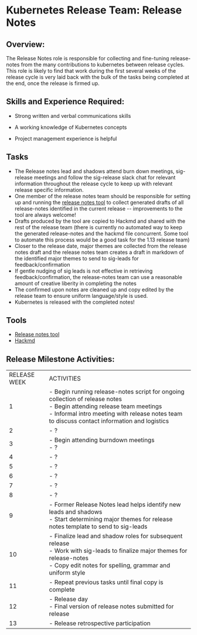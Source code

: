 # Kubernetes Release Team: Release Notes

## Overview:

The Release Notes role is responsible for collecting and fine-tuning release-notes from the many contributions to kubernetes between release cycles.
This role is likely to find that work during the first several weeks of the release cycle is very laid back with the bulk of the tasks being
completed at the end, once the release is firmed up.

## Skills and Experience Required:

* Strong written and verbal communications skills

* A working knowledge of Kubernetes concepts

* Project management experience is helpful

## Tasks

- The Release notes lead and shadows attend burn down meetings, sig-release meetings and follow the sig-release slack chat for relevant
information throughout the release cycle to keep up with relevant release specific information.
- One member of the release notes team should be responsible for setting up and running the [release notes tool](https://github.com/marpaia/release-notes)
to collect generated drafts of all release-notes identified in the current release -- improvements to the tool are always welcome!
- Drafts produced by the tool are copied to Hackmd and shared with the rest of the release team (there is currently no automated way to keep the generated
release-notes and the hackmd file concurrent. Some tool to automate this process would be a good task for the 1.13 release team)
- Closer to the release date, major themes are collected from the release notes draft and the release notes team creates a draft in markdown of
the identified major themes to send to sig-leads for feedback/confirmation
- If gentle nudging of sig leads is not effective in retrieving feedback/confirmation, the release-notes team can use a reasonable amount of creative liberity
in completing the notes
- The confirmed upon notes are cleaned up and copy edited by the release team to ensure uniform language/style is used.
- Kubernetes is released with the completed notes!

## Tools

- [Release notes tool](https://github.com/marpaia/release-notes)
- [Hackmd](https://hackmd.io/)

## Release Milestone Activities:

<table>
  <tr>
    <td>RELEASE WEEK</td>
    <td>ACTIVITIES</td>
  </tr>
  <tr>
    <td>1</td>
<td>- Begin running release-notes script for ongoing collection of release notes
<br>- Begin attending release team meetings
<br>- Informal intro meeting with release notes team to discuss contact information and logistics </td>
  </tr>
  <tr>
    <td>2</td>
<td>- ?</td>
  </tr>
  <tr>
    <td>3</td>
    <td>- Begin attending burndown meetings
    <br>- ?</td>
  </tr>
  <tr>
    <td>4</td>
    <td>- ?</td>
  </tr>
  <tr>
    <td>5</td>
    <td>- ?</td>
  </tr>
  <tr>
    <td>6</td>
    <td>- ?</td>
  </tr>
  <tr>
    <td>7</td>
    <td>- ?</td>
  </tr>
  <tr>
    <td>8</td>
    <td>- ?</td>
  </tr>
  <tr>
    <td>9</td>
    <td>- Former Release Notes lead helps identify new leads and shadows
<br>- Start determining major themes for release notes template to send to sig-leads </td>
  </tr>
  <tr>
    <td>10</td>
    <td>- Finalize lead and shadow roles for subsequent release
    <br>- Work with sig-leads to finalize major themes for release-notes
    <br>- Copy edit notes for spelling, grammar and uniform style</td>
  </tr>
  <tr>
    <td>11</td>
    <td>- Repeat previous tasks until final copy is complete</td>
  </tr>
  <tr>
    <td>12</td>
    <td>- Release day
<br>- Final version of release notes submitted for release </td>
  </tr>
  <tr>
    <td>13</td>
    <td>- Release retrospective participation</td>
  </tr>
</table>
